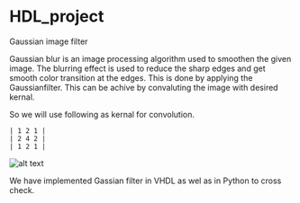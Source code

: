 # HDL_project
Gaussian image filter

Gaussian  blur  is  an  image  processing  algorithm  used  to  smoothen  the  given  image.  The blurring  effect  is  used  to  reduce  the  sharp  edges  and  get  smooth  color  transition  at  the edges. This is done by applying the Gaussianfilter. This can be achive by convaluting the image with desired kernal. 

So we will use following as kernal for convolution.
```
| 1 2 1 | 
| 2 4 2 | 
| 1 2 1 |
```
![alt text](https://www.google.com/url?sa=i&url=https%3A%2F%2Fsupport.cognex.com%2Fdocs%2Fcvl_900%2Fweb%2FEN%2Fcvl_vision_tools%2FContent%2FTopics%2FVisionTools%2FGaussian_Convolution.htm&psig=AOvVaw31WOQiNYVLPE4fanjjOUog&ust=1595953532531000&source=images&cd=vfe&ved=0CAIQjRxqFwoTCKCmyLHs7eoCFQAAAAAdAAAAABAZ)
               
We have implemented Gassian filter in VHDL as wel as in Python to cross check.         



